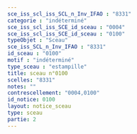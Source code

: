 ```yaml
---
sce_iss_scl_iss_SCL_n_Inv_IFAO : "8331"
categorie : "indéterminé"
sce_iss_scl_iss_SCE_id_sceau : "0004"
sce_iss_scl_iss_SCE_id_sceau : "0100"
typeObjet : "Sceau"
sce_iss_SCL_n_Inv_IFAO : "8331"
id_sceau : "0100"
motif : "indéterminé"
type_sceau : "estampille"
title: sceau n°0100
scelles: "8331"
notes: ""
contrescellement: "0004,0100"
id_notice: 0100
layout: notice_sceau
type: sceau
partie: 2
---
```

